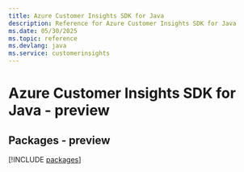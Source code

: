 ```yaml
---
title: Azure Customer Insights SDK for Java
description: Reference for Azure Customer Insights SDK for Java
ms.date: 05/30/2025
ms.topic: reference
ms.devlang: java
ms.service: customerinsights
---
```

# Azure Customer Insights SDK for Java - preview
## Packages - preview
[!INCLUDE [packages](customer-insights-index.md)]